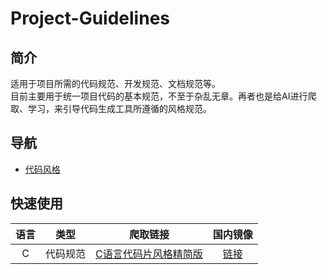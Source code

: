 # Project-Guidelines

## 简介

适用于项目所需的代码规范、开发规范、文档规范等。  
目前主要用于统一项目代码的基本规范，不至于杂乱无章。再者也是给AI进行爬取、学习，来引导代码生成工具所遵循的风格规范。  

## 导航

- [代码风格](CodeStyle/)

## 快速使用

| 语言 | 类型 | 爬取链接 | 国内镜像 |
| :-----: | :------: | :-----: | :-----: |
| C | 代码规范 | [C语言代码片风格精简版](https://raw.githubusercontent.com/Luyi365/Project-Guidelines/refs/heads/main/CodeStyle/C%E8%AF%AD%E8%A8%80%E4%BB%A3%E7%A0%81%E7%89%87%E9%A3%8E%E6%A0%BC%E7%B2%BE%E7%AE%80%E7%89%88.md) | [链接](https://gitee.com/Luyi365/Project-Guidelines/raw/main/CodeStyle/C%E8%AF%AD%E8%A8%80%E4%BB%A3%E7%A0%81%E7%89%87%E9%A3%8E%E6%A0%BC%E7%B2%BE%E7%AE%80%E7%89%88.md) |
